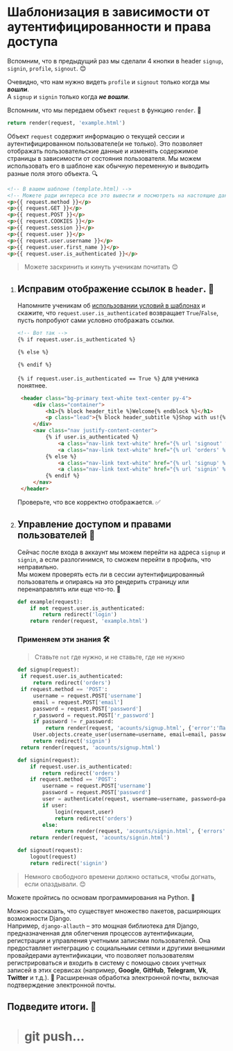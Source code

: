 # Шаблонизация в зависимости от аутентифицированности и права доступа 

Вспомним, что в предыдущий раз мы сделали 4 кнопки в header
`signup`, `signin`, `profile`, `signout`. 😊<br>

Очевидно, что нам нужно видеть `profile` и `signout` только когда мы **_вошли_**.<br>
А `signup` и `signin` только когда **_не вошли_**.

Вспомним, что мы передаем объект `request` в функцию `render`. 🚀
```python
return render(request, 'example.html')
```
Объект `request` содержит информацию о текущей 
сессии и аутентифицированном пользователе(и не только). Это позволяет 
отображать пользовательские данные и изменять содержимое 
страницы в зависимости от состояния пользователя.
Мы можем использовать его в шаблоне как обычную переменную и выводить разные поля этого объекта. 🔍
```html
<!-- В вашем шаблоне (template.html) -->
<!-- Можете ради интереса все это вывести и посмотреть на настоящие данные -->
<p>{{ request.method }}</p>
<p>{{ request.GET }}</p>
<p>{{ request.POST }}</p>
<p>{{ request.COOKIES }}</p>
<p>{{ request.session }}</p>
<p>{{ request.user }}</p>
<p>{{ request.user.username }}</p>
<p>{{ request.user.first_name }}</p>
<p>{{ request.user.is_authenticated }}</p>
```
> Можете заскринить и кинуть ученикам почитать 😊

1. ## Исправим отображение ссылок в `header`. 🎯
   Напомните ученикам об [использовании условий в шаблонах](https://github.com/xlartas/it-compot-backend-methods/blob/main/django-base.md#%D0%B8%D1%81%D0%BF%D0%BE%D0%BB%D1%8C%D0%B7%D0%BE%D0%B2%D0%B0%D0%BD%D0%B8%D0%B5-%D1%86%D0%B8%D0%BA%D0%BB%D0%BE%D0%B2-%D0%B8-%D1%83%D1%81%D0%BB%D0%BE%D0%B2%D0%B8%D0%B9-%D0%B2-%D1%88%D0%B0%D0%B1%D0%BB%D0%BE%D0%BD%D0%B5)
   и скажите, что `request.user.is_authenticated` возвращает
   `True`/`False`, пусть попробуют сами условно отображать ссылки.
   ```html
   <!-- Вот так -->
   {% if request.user.is_authenticated %} 
   
   {% else %}
   
   {% endif %}
   ```
   `{% if request.user.is_authenticated == True %}` для ученика понятнее. 
   ```html
    <header class="bg-primary text-white text-center py-4">
        <div class="container">
            <h1>{% block header_title %}Welcome{% endblock %}</h1>
            <p class="lead">{% block header_subtitle %}Shop with us!{% endblock %}</p>
        </div>
        <nav class="nav justify-content-center">
            {% if user.is_authenticated %}
                <a class="nav-link text-white" href="{% url 'signout' %}">Выход</a>
                <a class="nav-link text-white" href="{% url 'orders' %}">Ордерс</a>
            {% else %}
                <a class="nav-link text-white" href="{% url 'signup' %}">Регистрация</a>
                <a class="nav-link text-white" href="{% url 'signin' %}">Вход</a>
            {% endif %}
        </nav>
    </header>
   ```
   Проверьте, что все корректно отображается. ✅

2. ## Управление доступом и правами пользователей 🔑
   Сейчас после входа в аккаунт мы можем перейти на адреса `signup` и `signin`, 
   а если разлогинимся, то сможем перейти в профиль, что неправильно.<br>
   Мы можем проверять есть ли в сессии аутентифицированный пользователь и опираясь на
   это рендерить страницу или перенаправлять или еще что-то. 🚦
   
   ```python
   def example(request):                        
       if not request.user.is_authenticated:
           return redirect('login')
       return render(request, 'example.html')
   ```
   ### Применяем эти знания 🛠️
   > Ставьте `not` где нужно, и не ставьте, где не нужно
   ```python
   def signup(request):
    if request.user.is_authenticated:
        return redirect('orders')
    if request.method == 'POST':
        username = request.POST['username']
        email = request.POST['email']
        password = request.POST['password']
        r_password = request.POST['r_password']
        if password != r_password:
            return render(request, 'acounts/signup.html', {'error':'Пароли не совпадают'})
        User.objects.create_user(username=username, email=email, password=password)
        return redirect('signin')
    return render(request, 'acounts/signup.html')

   def signin(request):
       if request.user.is_authenticated:
           return redirect('orders')
       if request.method == 'POST':
           username = request.POST['username']
           password = request.POST['password']
           user = authenticate(request, username=username, password=password)
           if user:
               login(request,user)
               return redirect('orders')
           else:
               return render(request, 'acounts/signin.html', {'errors':'Неверные данные'})
       return render(request, 'acounts/signin.html')
   
   def signout(request):
       logout(request)
       return redirect('signin')
   ```

> Немного свободного времени должно остаться, чтобы догнать, если опаздывали. 😊

Можете пройтись по основам программирования на Python. 🐍

Можно рассказать, что существует множество пакетов, расширяющих возможности Django.<br>
Например, `django-allauth` – это мощная библиотека для Django, предназначенная для облегчения 
процессов аутентификации, регистрации и управления учетными записями пользователей. 
Она предоставляет интеграцию с социальными сетями и другими внешними провайдерами 
аутентификации, что позволяет пользователям регистрироваться и входить в систему с 
помощью своих учетных записей в этих сервисах 
(например, **Google**, **GitHub**, **Telegram**, **Vk**, **Twitter** и т.д.). 🚀
Расширенная обработка электронной почты, включая подтверждение электронной почты.

## Подведите итоги. 🏁
># git push...

